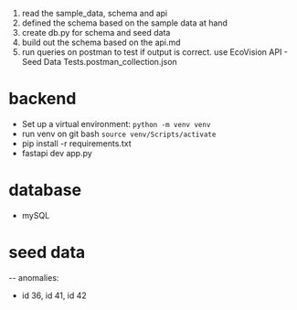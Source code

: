 1. read the sample_data, schema and api
2. defined the schema based on the sample data at hand
3. create db.py for schema and seed data
4. build out the schema based on the api.md
5. run queries on postman to test if output is correct. use EcoVision API - Seed Data Tests.postman_collection.json

# backend
- Set up a virtual environment: `python -m venv venv`
- run venv on git bash `source venv/Scripts/activate`
- pip install -r requirements.txt
- fastapi dev app.py

# database
- mySQL

# seed data
-- anomalies:
- id 36, id 41, id 42